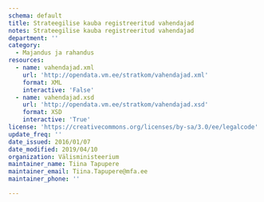```yaml
---
schema: default
title: Strateegilise kauba registreeritud vahendajad
notes: Strateegilise kauba registreeritud vahendajad
department: ''
category:
  - Majandus ja rahandus
resources:
  - name: vahendajad.xml
    url: 'http://opendata.vm.ee/stratkom/vahendajad.xml'
    format: XML
    interactive: 'False'
  - name: vahendajad.xsd
    url: 'http://opendata.vm.ee/stratkom/vahendajad.xsd'
    format: XSD
    interactive: 'True'
license: 'https://creativecommons.org/licenses/by-sa/3.0/ee/legalcode'
update_freq: ''
date_issued: 2016/01/07
date_modified: 2019/04/10
organization: Välisministeerium
maintainer_name: Tiina Tapupere
maintainer_email: Tiina.Tapupere@mfa.ee
maintainer_phone: ''

---
```

